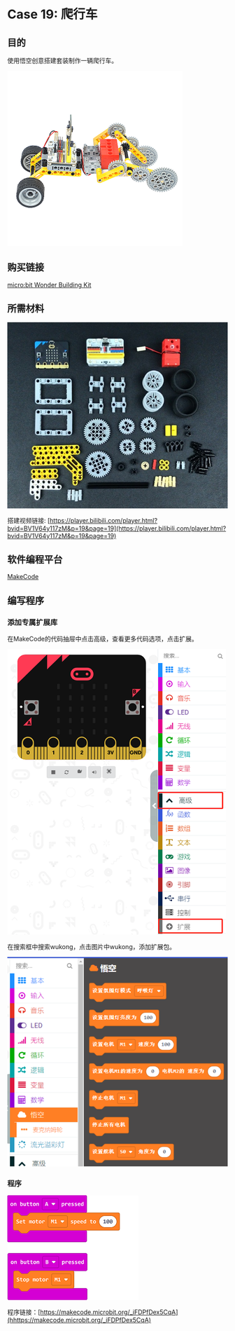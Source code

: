 # Case 19: 爬行车
## 目的
使用悟空创意搭建套装制作一辆爬行车。

![](./images/case-19-01.png)

## 购买链接

[micro:bit Wonder Building Kit](https://www.elecfreaks.com/micro-bit-wonder-building-kit-without-micro-bit-board.html)

## 所需材料

![](./images/case-19-02.png)

搭建视频链接:
[https://player.bilibili.com/player.html?bvid=BV1V64y117zM&p=19&page=19](https://player.bilibili.com/player.html?bvid=BV1V64y117zM&p=19&page=19)

## 软件编程平台

[MakeCode](https://makecode.microbit.org/)

## 编写程序
### 添加专属扩展库

在MakeCode的代码抽屉中点击高级，查看更多代码选项，点击扩展。

![](./images/case-01-03.png)

在搜索框中搜索wukong，点击图片中wukong，添加扩展包。

![](./images/case-01-04.png)





### 程序

![](./images/case-11-03.png)

程序链接：[https://makecode.microbit.org/_iFDPfDex5CqA](hhttps://makecode.microbit.org/_iFDPfDex5CqA)
